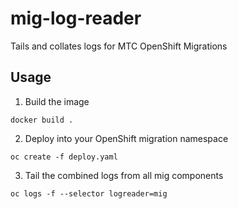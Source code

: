 # mig-log-reader
Tails and collates logs for MTC OpenShift Migrations

## Usage

1. Build the image 
```
docker build .
```

2. Deploy into your OpenShift migration namespace
```
oc create -f deploy.yaml
```

3. Tail the combined logs from all mig components
```
oc logs -f --selector logreader=mig
```
